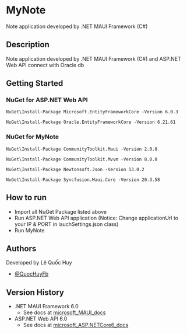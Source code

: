 # MyNote

Note application developed by .NET MAUI Framework (C#)

## Description

Note application developed by .NET MAUI Framework (C#) and ASP.NET Web API connect with Oracle db

## Getting Started

### NuGet for ASP.NET Web API 

```
NuGet\Install-Package Microsoft.EntityFrameworkCore -Version 6.0.3
```
```
NuGet\Install-Package Oracle.EntityFrameworkCore -Version 6.21.61
```

### NuGet for MyNote

```
NuGet\Install-Package CommunityToolkit.Maui -Version 2.0.0
```
```
NuGet\Install-Package CommunityToolkit.Mvvm -Version 8.0.0
```
```
NuGet\Install-Package Newtonsoft.Json -Version 13.0.2
```
```
NuGet\Install-Package Syncfusion.Maui.Core -Version 20.3.58
```

## How to run

* Import all NuGet Package listed above
* Run ASP.NET Web API application (Notice: Change applicationUrl to your IP & PORT in lauchSettings.json class)
* Run MyNote

## Authors

Developed by Lê Quốc Huy

* [@QuocHuyFb](https://www.facebook.com/profile.php?id=100025364619780)

## Version History

* .NET MAUI Framework 6.0
    * See docs at [microsoft_MAUI_docs](https://learn.microsoft.com/en-us/dotnet/maui/what-is-maui?view=net-maui-6.0)
* ASP.NET Web API 6.0
    * See docs at [microsoft_ASP.NETCore6_docs](https://learn.microsoft.com/en-us/aspnet/core/mobile/native-mobile-backend?view=aspnetcore-6.0)

